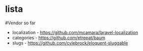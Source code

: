 # lista

#Vendor so far
- localization - https://github.com/mcamara/laravel-localization
- categories - https://github.com/etrepat/baum
- slugs - https://github.com/cviebrock/eloquent-sluggable
